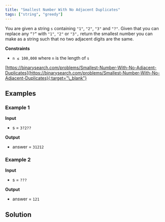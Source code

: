 ```yaml
---
title: "Smallest Number With No Adjacent Duplicates"
tags: ["string", "greedy"]
---
```


You are given a string `s` containing `"1"`, `"2"`, `"3"` and `"?"`. Given that you can replace any `“?”` with `"1"`, `"2"` or `"3",` return the smallest number you can make as a string such that no two adjacent digits are the same.

**Constraints**

- `n ≤ 100,000` where `n` is the length of `s`

[https://binarysearch.com/problems/Smallest-Number-With-No-Adjacent-Duplicates](https://binarysearch.com/problems/Smallest-Number-With-No-Adjacent-Duplicates){:target="\_blank"}

## Examples

### Example 1

**Input**

- s = `3?2??`

**Output**

- answer = `31212`

### Example 2

**Input**

- s = `???`

**Output**

- answer = `121`

## Solution

<script src="https://gist.github.com/yaeba/16da7be5123724fcf6eccc25581cef5a.js?file=Smallest-Number-With-No-Adjacent-Duplicates.java"></script>
